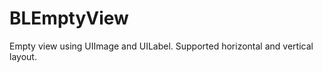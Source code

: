 BLEmptyView
===========

Empty view using UIImage and UILabel. Supported horizontal and vertical layout.
